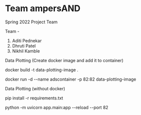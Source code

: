 # Team ampersAND
Spring 2022 Project Team 

Team - 
1. Aditi Pednekar
2. Dhruti Patel
3. Nikhil Kamble

Data Plotting (Create docker image and add it to container)

docker build -t data-plotting-image .

docker run -d --name adscontainer -p 82:82 data-plotting-image


Data Plotting (without docker)

pip install -r requirements.txt

python -m uvicorn app.main:app --reload --port 82
